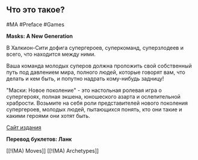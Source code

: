 ## **Что это такое?**

#MA #Preface #Games 

**Masks: A New Generation**

В Халкион-Сити дофига супергероев, суперкоманд, суперзлодеев и всего, что находится между ними.

Ваша команда молодых суперов должна проложить свой собственный путь под давлением мира, полного людей, которые говорят вам, что делать и кем быть, и попутно надрать кому-нибудь задницу!

"Маски: Новое поколение" - это настольная ролевая игра о супергероях, полная экшена, юношеского азарта и ослепительной храбрости. Возьмите на себя роли представителей нового поколения супергероев, молодых людей, пытающихся понять, кто они такие и какими героями они хотят быть.

[Сайт издания](https://magpiegames.com/pages/masks)

**Перевод буклетов: Ланк**

[[!(MA) Moves]]
[[!(MA) Archetypes]]
